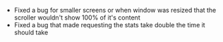 ﻿* Fixed a bug for smaller screens or when window was resized that the scroller wouldn't show 100% of it's content
* Fixed a bug that made requesting the stats take double the time it should take
